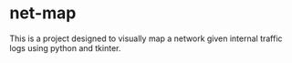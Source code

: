 # net-map
This is a project designed to visually map a network given internal traffic logs using python and tkinter.